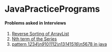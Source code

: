 # JavaPracticePrograms
#### Problems asked in Interviews
1. [Reverse Sorting of ArrayList](https://github.com/Abhi9935/JavaPracticePrograms/blob/master/ArrayListReverseSort.java)
2. [Nth term of the Series](https://github.com/Abhi9935/JavaPracticePrograms/blob/master/nth_term_of_Two_Series_TCS.java)
3. [pattern 1*2*3*4\n9*10*11*12\n13*14*15*16\n5*6*7*8 in java](https://github.com/Abhi9935/JavaPracticePrograms/blob/master/pattern.java)
